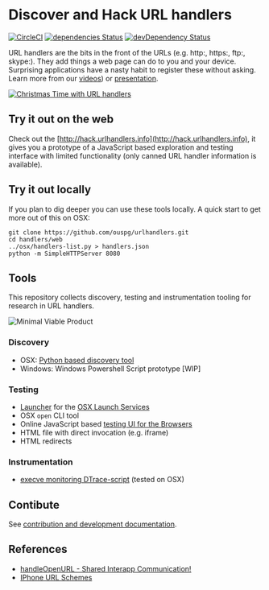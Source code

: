 # Discover and Hack URL handlers

[![CircleCI](https://circleci.com/gh/ouspg/urlhandlers.svg?style=shield)](https://circleci.com/gh/ouspg/urlhandlers)
[![dependencies Status](https://david-dm.org/ouspg/urlhandlers/status.svg)](https://david-dm.org/ouspg/urlhandlers)
[![devDependency Status](https://david-dm.org/ouspg/urlhandlers/dev-status.svg)](https://david-dm.org/ouspg/urlhandlers#info=devDependencies)

URL handlers are the bits in the front of the URLs (e.g. http:, https:,
ftp:, skype:). They add things a web page can do to you and your device.
Surprising applications have a nasty habit to register these without asking.
Learn more from our [videos](https://www.youtube.com/playlist?list=PL1fscFAejNoCk_iEHN9Urvl7SSB2xG-AR))
or [presentation](http://hack.urlhandlers.info/assembly/).

[![Christmas Time with URL handlers](https://img.youtube.com/vi/Z9IG9ZD3PNI/0.jpg)](https://www.youtube.com/watch?v=Z9IG9ZD3PNI)

## Try it out on the web

Check out the [http://hack.urlhandlers.info](http://hack.urlhandlers.info),
it gives you a prototype of a JavaScript based exploration and testing
interface with limited functionality (only canned URL handler
  information is available).

## Try it out locally

If you plan to dig deeper you can use these tools locally. A quick start to
get more out of this on OSX:

```shell
git clone https://github.com/ouspg/urlhandlers.git
cd handlers/web
../osx/handlers-list.py > handlers.json
python -m SimpleHTTPServer 8080
```

## Tools

This repository collects discovery, testing and instrumentation
tooling for research in URL handlers.

![Minimal Viable Product](https://raw.githubusercontent.com/ouspg/urlhandlers/master/doc/mvp-scaled.png)

### Discovery

* OSX: [Python based discovery tool](osx/handlers-list.py)
* Windows: Windows Powershell Script prototype [WIP]

### Testing

* [Launcher](osx/open.swift) for the [OSX Launch Services](https://developer.apple.com/library/mac/documentation/Carbon/Reference/LaunchServicesReference/#//apple_ref/c/func/LSOpenURLsWithRole)
* OSX `open` CLI tool
* Online JavaScript based [testing UI for the Browsers](http://hack.urlhandlers.info)
* HTML file with direct invocation (e.g. iframe)
* HTML redirects

### Instrumentation

* [execve monitoring DTrace-script](osx/execve.d) (tested on OSX)

## Contibute

See [contribution and development documentation](CONTRIBUTING.md).

## References

* [handleOpenURL - Shared Interapp Communication!](http://handleopenurl.com/)
* [IPhone URL Schemes](http://wiki.akosma.com/IPhone_URL_Schemes)
